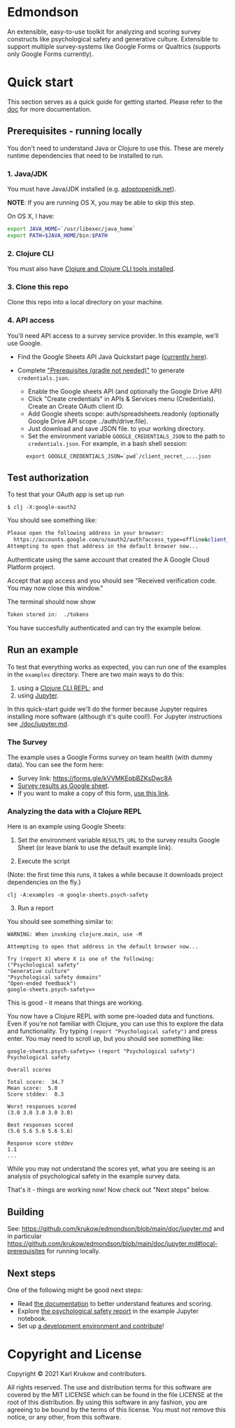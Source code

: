 # Edmondson
An extensible, easy-to-use toolkit for analyzing and scoring survey constructs
like psychological safety and generative culture. Extensible to support multiple
survey-systems like Google Forms or Qualtrics (supports only Google Forms
currently).

# Quick start
This section serves as a quick guide for getting started. Please refer to the
[doc](./doc) for more documentation.

## Prerequisites - running locally
You don't need to understand Java or Clojure to use this. These are merely
runtime dependencies that need to be installed to run.

### 1. Java/JDK
You must have Java/JDK installed (e.g.
[adoptopenjdk.net](https://adoptopenjdk.net/)).

**NOTE**: If you are running OS X, you may be able to skip this step.

On OS X, I have:

```bash
export JAVA_HOME=`/usr/libexec/java_home`
export PATH=$JAVA_HOME/bin:$PATH
```

### 2. Clojure CLI
You must also have [Clojure and Clojure CLI tools
installed](https://clojure.org/guides/getting_started#_clojure_installer_and_cli_tools).

### 3. Clone this repo
Clone this repo into a local directory on your machine.

### 4. API access
You'll need API access to a survey service provider. In this example, we'll use
Google.

* Find the Google Sheets API Java Quickstart page ([currently
  here](https://developers.google.com/sheets/api/quickstart/java)).
* Complete ["Prerequisites (gradle not needed)"](https://developers.google.com/sheets/api/quickstart/java#prerequisites) to generate `credentials.json`.

    * Enable the Google sheets API (and optionally the Google Drive API)
    * Click "Create credentials" in APIs & Services menu (Credentials). Create an Create OAuth client ID.
    * Add Google sheets scope: auth/spreadsheets.readonly (optionally Google Drive API scope ../auth/drive.file).
    * Just download and save JSON file.
    to your working directory.
    * Set the environment variable `GOOGLE_CREDENTIALS_JSON` to the path to
  `credentials.json`. For example, in a bash shell session:

```
      export GOOGLE_CREDENTIALS_JSON=`pwd`/client_secret_....json
```

## Test authorization

To test that your OAuth app is set up run

    $ clj -X:google-oauth2

You should see something like:

``` bash
Please open the following address in your browser:
  https://accounts.google.com/o/oauth2/auth?access_type=offline&client_id=10...
Attempting to open that address in the default browser now...
```

Authenticate using the same account that created the A Google Cloud Platform project.

Accept that app access and you should see "Received verification code. You may now close this window."

The terminal should now show

``` bash
Token stored in:  ./tokens
```

You have succesfully authenticated and can try the example below.

## Run an example
To test that everything works as expected, you can run one of the examples in
the `examples` directory. There are two main ways to do this:

1. using a [Clojure CLI REPL](https://clojure.org/reference/deps_and_cli); and
2. using [Jupyter](https://jupyter.org/).

In this quick-start guide we'll do the former because Jupyter requires
installing more software (although it's quite cool!). For Jupyter instructions
see [./doc/jupyter.md](./doc/jupyter.md).

### The Survey
The example uses a Google Forms survey on team health (with dummy data). You can
see the form here:

* Survey link: https://forms.gle/kVVMKEpbBZKsDwc8A
* [Survey results as Google
  sheet](https://docs.google.com/spreadsheets/d/1S_p5d9YrPg1_sawbhhTRNPJPfvnRweFmC4-OxvYhzao/edit?usp=sharing).
* If you want to make a copy of this form, [use this
  link](https://docs.google.com/forms/d/1ypwK5o1R1isZbXmeC5NCkz2X3VSLoEY-whXvqAMFGv8/edit?usp=sharing).

### Analyzing the data with a Clojure REPL

Here is an example using Google Sheets:

1. Set the environment variable `RESULTS_URL` to the survey results Google Sheet
   (or leave blank to use the default example link).

2. Execute the script

(Note: the first time this runs, it takes a while because it downloads project
dependencies on the fly.)

    clj -A:examples -m google-sheets.psych-safety

3. Run a report

You should see something similar to:

    WARNING: When invoking clojure.main, use -M

    Attempting to open that address in the default browser now...

    Try (report X) where X is one of the following:
    ("Psychological safety"
    "Generative culture"
    "Psychological safety domains"
    "Open-ended feedback")
    google-sheets.psych-safety=>

This is good - it means that things are working.

You now have a Clojure REPL with some pre-loaded data and functions. Even if
you're not familiar with Clojure, you can use this to explore the data and
functionality. Try typing `(report "Psychological safety")` and press enter. You
may need to scroll up, but you should see something like:

    google-sheets.psych-safety=> (report "Psychological safety")
    Psychological safety

    Overall scores

    Total score:  34.7
    Mean score:  5.0
    Score stddev:  0.3

    Worst responses scored
    (3.0 3.0 3.0 3.0 3.0)

    Best responses scored
    (5.6 5.6 5.6 5.6 5.6)

    Response score stddev
    1.1
    ...

While you may not understand the scores yet, what you are seeing is an analysis
of psychological safety in the example survey data.

That's it - things are working now! Now check out "Next steps" below.

## Building

See: https://github.com/krukow/edmondson/blob/main/doc/jupyter.md and
in particular https://github.com/krukow/edmondson/blob/main/doc/jupyter.md#local-prerequisites 
for running locally.

## Next steps
One of the following might be good next steps:

* Read [the documentation](./doc) to better understand features and scoring.
* Explore [the psychological safety report](./doc/jupyter.md) in the example
  Jupyter notebook.
* Set up [a development environment and contribute](./doc/contributing.md)!


# Copyright and License
Copyright © 2021 Karl Krukow and contributors.

All rights reserved. The use and distribution terms for this software are
covered by the MIT LICENSE which can be found in the file LICENSE at the root of
this distribution. By using this software in any fashion, you are agreeing to be
bound by the terms of this license. You must not remove this notice, or any
other, from this software.
